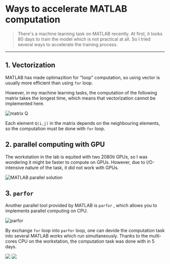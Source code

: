 # Ways to accelerate MATLAB computation

> There's a machine learning task on MATLAB recently. At first, it tooks 80 days to train the model which is not practical at all. So I tried several ways to accelerate the training process.

---

## 1. Vectorization
MATLAB has made optimazition for "loop" computation, so using vector is usually more efficient than using  `for` loop.

However, in my machine learning tasks, the computation of the following matrix takes the longest time, which means that vectorization cannot be implemented here.

![matrix Q](https://raw.githubusercontent.com/WQ-Peng/repo_image/master/MATLAB_parallel/1.png)

Each element `Q(i,j)` in the matrix depends on the neighbouring elements, so the computation must be done with `for` loop.

## 2. parallel computing with GPU 
The workstation in the lab is equited with two 2080ti GPUs, so I was wondering it might be faster to compute on GPUs. However, due to I/O-intensive nature of the task, it did not work with GPUs.

![MATLAB parallel solution](https://raw.githubusercontent.com/WQ-Peng/repo_image/master/MATLAB_parallel/2.png)

## 3. `parfor` 
Another parallel tool provided by MATLAB is `parfor` , which allows you to implements parallel computing on CPU.

![`parfor`](https://raw.githubusercontent.com/WQ-Peng/repo_image/master/MATLAB_parallel/3.png)

By exchange `for` loop into `parfor` loop, one can devide the computation task into several MATLAB works which run simultaneously.
Thanks to the multi-cores CPU on the workstation, the computation task was done with in 5 days.

![](https://raw.githubusercontent.com/WQ-Peng/repo_image/master/MATLAB_parallel/4.png)
![](https://raw.githubusercontent.com/WQ-Peng/repo_image/master/MATLAB_parallel/5.png)
